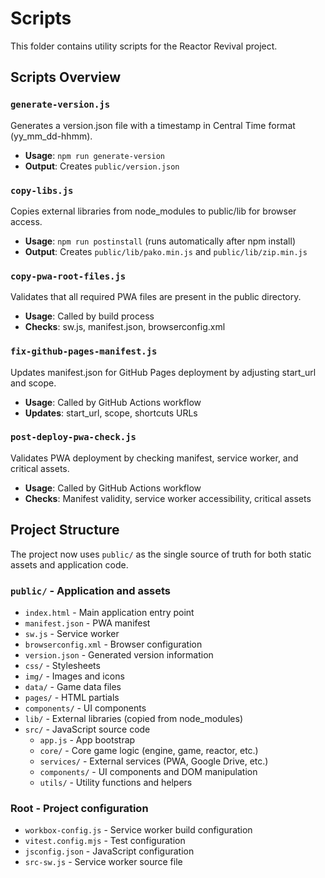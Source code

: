 # Scripts

This folder contains utility scripts for the Reactor Revival project.

## Scripts Overview

### `generate-version.js`
Generates a version.json file with a timestamp in Central Time format (yy_mm_dd-hhmm).
- **Usage**: `npm run generate-version`
- **Output**: Creates `public/version.json`

### `copy-libs.js`
Copies external libraries from node_modules to public/lib for browser access.
- **Usage**: `npm run postinstall` (runs automatically after npm install)
- **Output**: Creates `public/lib/pako.min.js` and `public/lib/zip.min.js`

### `copy-pwa-root-files.js`
Validates that all required PWA files are present in the public directory.
- **Usage**: Called by build process
- **Checks**: sw.js, manifest.json, browserconfig.xml

### `fix-github-pages-manifest.js`
Updates manifest.json for GitHub Pages deployment by adjusting start_url and scope.
- **Usage**: Called by GitHub Actions workflow
- **Updates**: start_url, scope, shortcuts URLs

### `post-deploy-pwa-check.js`
Validates PWA deployment by checking manifest, service worker, and critical assets.
- **Usage**: Called by GitHub Actions workflow
- **Checks**: Manifest validity, service worker accessibility, critical assets

## Project Structure

The project now uses `public/` as the single source of truth for both static assets and application code.

### `public/` - Application and assets
- `index.html` - Main application entry point
- `manifest.json` - PWA manifest
- `sw.js` - Service worker
- `browserconfig.xml` - Browser configuration
- `version.json` - Generated version information
- `css/` - Stylesheets
- `img/` - Images and icons
- `data/` - Game data files
- `pages/` - HTML partials
- `components/` - UI components
- `lib/` - External libraries (copied from node_modules)
- `src/` - JavaScript source code
  - `app.js` - App bootstrap
  - `core/` - Core game logic (engine, game, reactor, etc.)
  - `services/` - External services (PWA, Google Drive, etc.)
  - `components/` - UI components and DOM manipulation
  - `utils/` - Utility functions and helpers

### Root - Project configuration
- `workbox-config.js` - Service worker build configuration
- `vitest.config.mjs` - Test configuration
- `jsconfig.json` - JavaScript configuration
- `src-sw.js` - Service worker source file